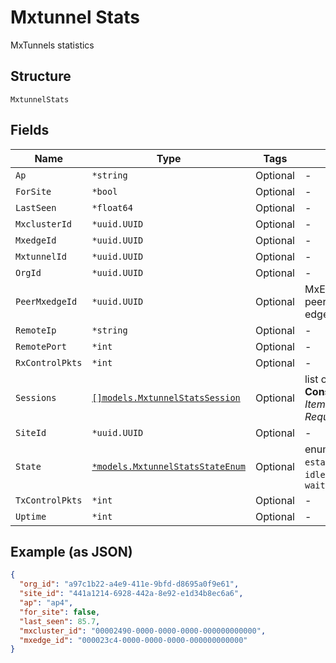 
# Mxtunnel Stats

MxTunnels statistics

## Structure

`MxtunnelStats`

## Fields

| Name | Type | Tags | Description |
|  --- | --- | --- | --- |
| `Ap` | `*string` | Optional | - |
| `ForSite` | `*bool` | Optional | - |
| `LastSeen` | `*float64` | Optional | - |
| `MxclusterId` | `*uuid.UUID` | Optional | - |
| `MxedgeId` | `*uuid.UUID` | Optional | - |
| `MxtunnelId` | `*uuid.UUID` | Optional | - |
| `OrgId` | `*uuid.UUID` | Optional | - |
| `PeerMxedgeId` | `*uuid.UUID` | Optional | MxEdge ID of the peer(mist edge to mist edge tunnel) |
| `RemoteIp` | `*string` | Optional | - |
| `RemotePort` | `*int` | Optional | - |
| `RxControlPkts` | `*int` | Optional | - |
| `Sessions` | [`[]models.MxtunnelStatsSession`](../../doc/models/mxtunnel-stats-session.md) | Optional | list of sessions<br>**Constraints**: *Minimum Items*: `1`, *Unique Items Required* |
| `SiteId` | `*uuid.UUID` | Optional | - |
| `State` | [`*models.MxtunnelStatsStateEnum`](../../doc/models/mxtunnel-stats-state-enum.md) | Optional | enum: `established`, `established_with_session`, `idle`, `wait-ctrl-conn`, `wait-ctrl-reply` |
| `TxControlPkts` | `*int` | Optional | - |
| `Uptime` | `*int` | Optional | - |

## Example (as JSON)

```json
{
  "org_id": "a97c1b22-a4e9-411e-9bfd-d8695a0f9e61",
  "site_id": "441a1214-6928-442a-8e92-e1d34b8ec6a6",
  "ap": "ap4",
  "for_site": false,
  "last_seen": 85.7,
  "mxcluster_id": "00002490-0000-0000-0000-000000000000",
  "mxedge_id": "000023c4-0000-0000-0000-000000000000"
}
```

